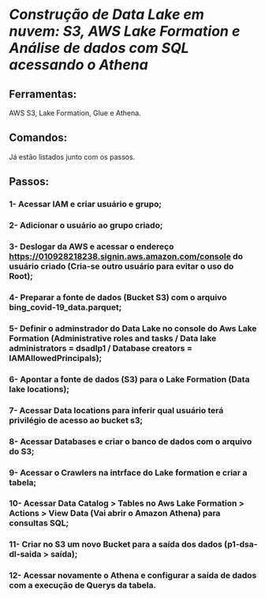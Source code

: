 # ***Construção de  Data Lake em nuvem: S3, AWS Lake Formation e Análise de dados com SQL acessando o Athena***

## Ferramentas:

AWS S3, Lake Formation, Glue e Athena.

## Comandos:
Já estão listados junto com os passos.

## Passos:

### 1- Acessar IAM e criar usuário e grupo;

### 2- Adicionar o usuário ao grupo criado;

### 3- Deslogar da AWS e acessar o endereço https://010928218238.signin.aws.amazon.com/console do usuário criado (Cria-se outro usuário para evitar o uso do Root);

### 4- Preparar a fonte de dados (Bucket S3) com o arquivo bing_covid-19_data.parquet;

### 5- Definir o adminstrador do Data Lake no console do Aws Lake Formation (Administrative roles and tasks / Data lake administrators = dsadlp1 / Database creators = IAMAllowedPrincipals);

### 6- Apontar a fonte de dados (S3) para o Lake Formation (Data lake locations);

### 7- Acessar Data locations para inferir qual usuário terá privilégio de acesso ao bucket s3;

### 8- Acessar Databases e criar o banco de dados com o arquivo do S3;

### 9- Acessar o Crawlers na intrface do Lake formation e criar a tabela;

### 10- Acessar Data Catalog > Tables no Aws Lake Formation > Actions > View Data (Vai abrir o Amazon Athena) para consultas SQL;

### 11- Criar no S3 um novo Bucket para a saída dos dados (p1-dsa-dl-saida > saída);

### 12- Acessar novamente o Athena e configurar a saída de dados com a execução de Querys da tabela.